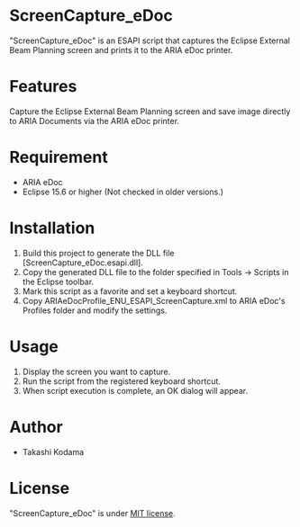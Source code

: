 # ScreenCapture_eDoc
 
"ScreenCapture_eDoc" is an ESAPI script that captures the Eclipse External Beam Planning screen and prints it to the ARIA eDoc printer.
  
# Features

Capture the Eclipse External Beam Planning screen and save image directly to ARIA Documents via the ARIA eDoc printer.

# Requirement

* ARIA eDoc
* Eclipse 15.6 or higher (Not checked in older versions.)

# Installation

1. Build this project to generate the DLL file [ScreenCapture_eDoc.esapi.dll]. 
2. Copy the generated DLL file to the folder specified in Tools -> Scripts in the Eclipse toolbar.
3. Mark this script as a favorite and set a keyboard shortcut.
4. Copy ARIAeDocProfile_ENU_ESAPI_ScreenCapture.xml to ARIA eDoc's Profiles folder and modify the settings.

# Usage

1. Display the screen you want to capture.
2. Run the script from the registered keyboard shortcut.
3. When script execution is complete, an OK dialog will appear.
 
# Author
 
* Takashi Kodama
 
# License
 
"ScreenCapture_eDoc" is under [MIT license](https://en.wikipedia.org/wiki/MIT_License).
